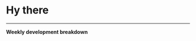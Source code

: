 # Hy there


---
**Weekly development breakdown**
<!--START_SECTION:waka-->
<!--END_SECTION:waka-->
